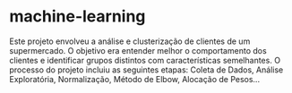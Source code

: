 # machine-learning
Este projeto envolveu a análise e clusterização de clientes de um supermercado. O objetivo era entender melhor o comportamento dos clientes e identificar grupos distintos com características semelhantes. O processo do projeto incluiu as seguintes etapas: Coleta de Dados, Análise Exploratória, Normalização, Método de Elbow, Alocação de Pesos...
